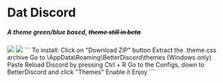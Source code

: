 <h1>Dat Discord</h1>
<h5>A theme green/blue based, <strike>theme still in beta</strike></h5>
<img src="http://i.imgur.com/LFnZKQs.png"/>
<img src="http://i.imgur.com/34o2j6R.png"/>
```
To install: Click on "Download ZIP" button
Extract the .theme.css archive
Go to \AppData\Roaming\BetterDiscord\themes (Windows only)
Paste
Reload Discord by pressing Ctrl + R
Go to the Configs, down to BetterDiscord and click "Themes"
Enable it
Enjoy
```
